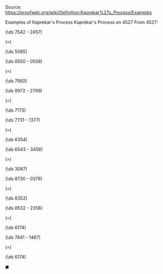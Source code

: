# 

Source: https://proofwiki.org/wiki/Definition:Kaprekar%27s_Process/Examples

Examples of Kaprekar's Process
Kaprekar's Process on $4527$
From $4527$:














\(\ds 7542 - 2457\)

\(=\)







\(\ds 5085\)




















\(\ds 8550 - 0558\)

\(=\)







\(\ds 7992\)




















\(\ds 9972 - 2799\)

\(=\)







\(\ds 7173\)




















\(\ds 7731 - 1377\)

\(=\)







\(\ds 6354\)




















\(\ds 6543 - 3456\)

\(=\)







\(\ds 3087\)




















\(\ds 8730 - 0378\)

\(=\)







\(\ds 8352\)




















\(\ds 8532 - 2358\)

\(=\)







\(\ds 6174\)




















\(\ds 7641 - 1467\)

\(=\)







\(\ds 6174\)









$\blacksquare$





